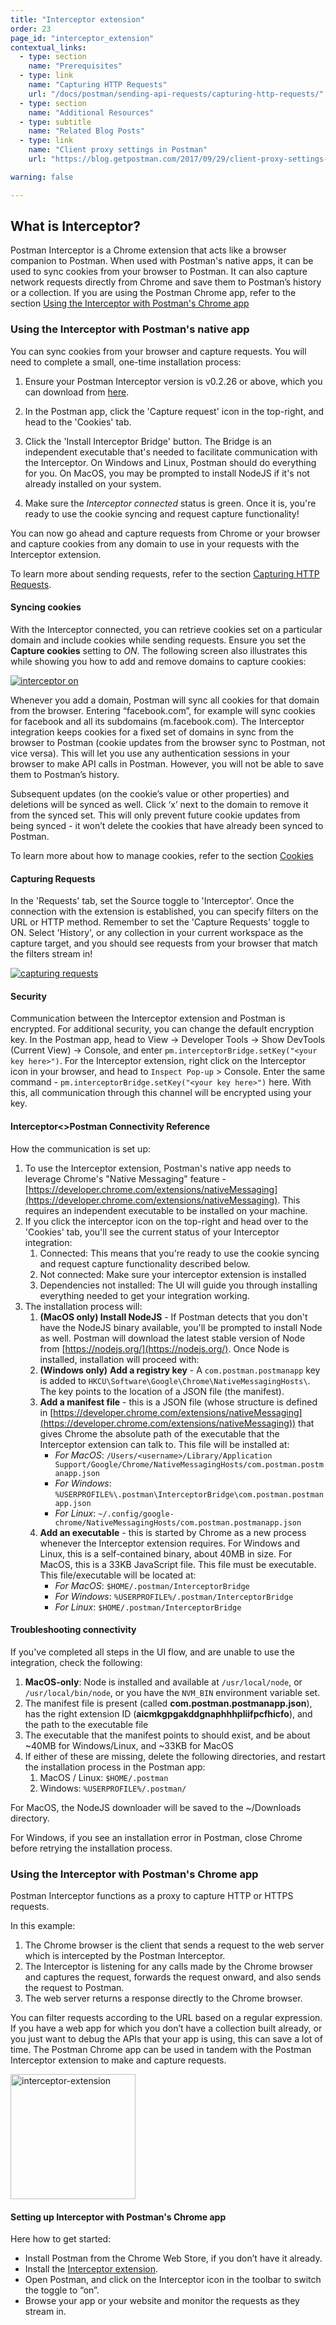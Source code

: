 ```yaml
---
title: "Interceptor extension"
order: 23
page_id: "interceptor_extension"
contextual_links:
  - type: section
    name: "Prerequisites"
  - type: link
    name: "Capturing HTTP Requests"
    url: "/docs/postman/sending-api-requests/capturing-http-requests/"
  - type: section
    name: "Additional Resources"
  - type: subtitle
    name: "Related Blog Posts"
  - type: link
    name: "Client proxy settings in Postman"
    url: "https://blog.getpostman.com/2017/09/29/client-proxy-settings-in-postman/?_ga=2.233138392.754547870.1571851340-1454169035.1570491567"

warning: false

---
```


## What is Interceptor?

Postman Interceptor is a Chrome extension that acts like a browser companion to Postman. When used with Postman's native apps, it can be used to sync cookies from your browser to Postman. It can also capture network requests directly from Chrome and save them to Postman’s history or a collection. If you are using the Postman Chrome app, refer to the section [Using the Interceptor with Postman's Chrome app](#using-the-interceptor-with-postman's-chrome-app)

### Using the Interceptor with Postman's native app

You can sync cookies from your browser and capture requests. You will need to complete a small, one-time installation process:

1. Ensure your Postman Interceptor version is v0.2.26 or above, which you can download from [here](https://go.pstmn.io/interceptor-download).

2. In the Postman app, click the 'Capture request' icon in the top-right, and head to the 'Cookies' tab.

3. Click the 'Install Interceptor Bridge' button. The Bridge is an independent executable that's needed to facilitate communication with the Interceptor. On Windows and Linux, Postman should do everything for you. On MacOS, you may be prompted to install NodeJS if it's not already installed on your system.

4. Make sure the *Interceptor connected* status is green. Once it is, you're ready to use the cookie syncing and request capture functionality!

You can now go ahead and capture requests from Chrome or your browser and capture cookies from any domain to use in your requests with the Interceptor extension.

To learn more about sending requests, refer to the section [Capturing HTTP Requests](/docs/postman/sending-api-requests/capturing-http-requests/).

#### Syncing cookies

With the Interceptor connected, you can retrieve cookies set on a particular domain and include cookies while sending requests. Ensure you set the **Capture cookies** setting to *ON*. The following screen also illustrates this while showing you how to add and remove domains to capture cookies:

[![interceptor on](https://assets.postman.com/postman-docs/Interceptor-1.gif)](https://assets.postman.com/postman-docs/Interceptor-1.gif)

Whenever you add a domain, Postman will sync all cookies for that domain from the browser. Entering “facebook.com”, for example will sync cookies for facebook and all its subdomains (m.facebook.com). The Interceptor integration keeps cookies for a fixed set of domains in sync from the browser to Postman (cookie updates from the browser sync to Postman, not vice versa). This will let you use any authentication sessions in your browser to make API calls in Postman. However, you will not be able to save them to Postman’s history.

Subsequent updates (on the cookie’s value or other properties) and deletions will be synced as well. Click ‘x’ next to the domain to remove it from the synced set. This will only prevent future cookie updates from being synced - it won’t delete the cookies that have already been synced to Postman.

To learn more about how to manage cookies, refer to the section [Cookies](/docs/postman/sending-api-requests/cookies/)

#### Capturing Requests

In the 'Requests' tab, set the Source toggle to 'Interceptor'. Once the connection with the extension is established, you can specify filters on the URL or HTTP method. Remember to set the 'Capture Requests' toggle to ON. Select 'History', or any collection in your current workspace as the capture target, and you should see requests from your browser that match the filters stream in!

[![capturing requests](https://static.getpostman.com/postman-docs/interceptor-request-capture-app.png)](https://static.getpostman.com/postman-docs/interceptor-request-capture-app.png)


#### Security

Communication between the Interceptor extension and Postman is encrypted. For additional security, you can change the default encryption key. In the Postman app, head to View -> Developer Tools -> Show DevTools (Current View) -> Console, and enter `pm.interceptorBridge.setKey("<your key here>")`. For the Interceptor extension, right click on the Interceptor icon in your browser, and head to `Inspect Pop-up` > Console. Enter the same command - `pm.interceptorBridge.setKey("<your key here>")` here. With this, all communication through this channel will be encrypted using your key.

#### Interceptor<>Postman Connectivity Reference

How the communication is set up:

1. To use the Interceptor extension, Postman's native app needs to leverage Chrome's "Native Messaging" feature - [https://developer.chrome.com/extensions/nativeMessaging](https://developer.chrome.com/extensions/nativeMessaging). This requires an independent executable to be installed on your machine.
2. If you click the interceptor icon on the top-right and head over to the 'Cookies' tab, you'll see the current status of your Interceptor integration:
    1. Connected: This means that you're ready to use the cookie syncing and request capture functionality described below.
    2. Not connected: Make sure your interceptor extension is installed
    3. Dependencies not installed: The UI will guide you through installing everything needed to get your integration working.
3. The installation process will:
    1. **(MacOS only) Install NodeJS** - If Postman detects that you don't have the NodeJS binary available, you'll be prompted to install Node as well. Postman will download the latest stable version of Node from [https://nodejs.org/](https://nodejs.org/). Once Node is installed, installation will proceed with:
    2. **(Windows only)** **Add a registry key** - A `com.postman.postmanapp` key is added to `HKCU\Software\Google\Chrome\NativeMessagingHosts\`. The key points to the location of a JSON file (the manifest).
    3. **Add a manifest file** - this is a JSON file (whose structure is defined in [https://developer.chrome.com/extensions/nativeMessaging](https://developer.chrome.com/extensions/nativeMessaging)) that gives Chrome the absolute path of the executable that the Interceptor extension can talk to. This file will be installed at:
        - *For MacOS*:  `/Users/<username>/Library/Application Support/Google/Chrome/NativeMessagingHosts/com.postman.postmanapp.json`
        - *For Windows*: `%USERPROFILE%\.postman\InterceptorBridge\com.postman.postmanapp.json`
        - *For Linux*: `~/.config/google-chrome/NativeMessagingHosts/com.postman.postmanapp.json`
    4. **Add an executable** - this is started by Chrome as a new process whenever the Interceptor extension requires. For Windows and Linux, this is a self-contained binary, about 40MB in size. For MacOS, this is a 33KB JavaScript file. This file must be executable. This file/executable will be located at:
        - *For MacOS*: `$HOME/.postman/InterceptorBridge`
        - *For Windows*: `%USERPROFILE%/.postman/InterceptorBridge`
        - *For Linux*: `$HOME/.postman/InterceptorBridge`

#### Troubleshooting connectivity

 If you've completed all steps in the UI flow, and are unable to use the integration, check the following:

  1. **MacOS-only**: Node is installed and available at `/usr/local/node`, or `/usr/local/bin/node`, or you have the `NVM_BIN` environment variable set.
  2. The manifest file is present (called  **com.postman.postmanapp.json**), has the right extension ID (**aicmkgpgakddgnaphhhpliifpcfhicfo**),  and the path to the executable file
  3. The executable that the manifest points to should exist, and be about ~40MB for Windows/Linux, and ~33KB for MacOS
  4. If either of these are missing, delete the following directories, and restart the installation process in the Postman app:
      1. MacOS / Linux: `$HOME/.postman`
      2. Windows: `%USERPROFILE%/.postman/`

For MacOS, the NodeJS downloader will be saved to the ~/Downloads directory.

For Windows, if you see an installation error in Postman, close Chrome before retrying the installation process.

### Using the Interceptor with Postman's Chrome app

Postman Interceptor functions as a proxy to capture HTTP or HTTPS requests.  

In this example:

1. The Chrome browser is the client that sends a request to the web server which is intercepted by the Postman Interceptor.
2. The Interceptor is listening for any calls made by the Chrome browser and captures the request, forwards the request onward, and also sends the request to Postman.
3. The web server returns a response directly to the Chrome browser.

You can filter requests according to the URL based on a regular expression. If you have a web app for which you don’t have a collection built already, or you just want to debug the APIs that your app is using, this can save a lot of time. The Postman Chrome app can be used in tandem with the Postman Interceptor extension to make and capture requests.

<a href="https://assets.postman.com/postman-docs/proxy.interceptExt.png"><img width="200" alt="interceptor-extension" src="https://assets.postman.com/postman-docs/proxy.interceptExt.png"></a>

#### Setting up Interceptor with Postman's Chrome app

Here how to get started:

- Install Postman from the Chrome Web Store, if you don’t have it already.
- Install the [Interceptor extension](https://chrome.google.com/webstore/detail/postman-interceptor/aicmkgpgakddgnaphhhpliifpcfhicfo/support?hl=en).
- Open Postman, and click on the Interceptor icon in the toolbar to switch the toggle to “on”.
- Browse your app or your website and monitor the requests as they stream in.
